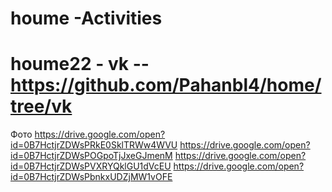 # houme  -Activities
# houme22 - vk -- https://github.com/Pahanbl4/home/tree/vk
Фото
https://drive.google.com/open?id=0B7HctjrZDWsPRkE0SklTRWw4WVU
https://drive.google.com/open?id=0B7HctjrZDWsPOGpoTjJxeGJmenM
https://drive.google.com/open?id=0B7HctjrZDWsPVXRYQklGU1dVcEU
https://drive.google.com/open?id=0B7HctjrZDWsPbnkxUDZjMW1vOFE
